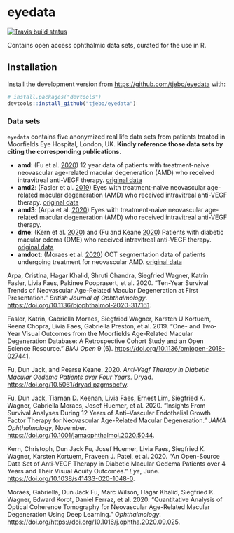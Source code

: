 eyedata
================

<!-- README.md is generated from README.Rmd. Please edit that file -->

<!-- badges: start -->

[![Travis build
status](https://travis-ci.com/tjebo/eyedata.svg?branch=master)](https://travis-ci.com/tjebo/eyedata)
<!-- badges: end -->

Contains open access ophthalmic data sets, curated for the use in R.

## Installation

Install the development version from <https://github.com/tjebo/eyedata>
with:

``` r
# install.packages("devtools")
devtools::install_github("tjebo/eyedata")
```

### Data sets

`eyedata` contains five anonymized real life data sets from patients
treated in Moorfields Eye Hospital, London, UK. **Kindly reference those
data sets by citing the corresponding publications**.

  - **amd**: (Fu et al. [2020](#ref-fu2)) 12 year data of patients with
    treatment-naive neovascular age-related macular degeneration (AMD)
    who received intravitreal anti-VEGF therapy. [original
    data](https://doi.org/10.5061/dryad.nvx0k6dqg)
  - **amd2**: (Fasler et al. [2019](#ref-fasler)) Eyes with
    treatment-naive neovascular age-related macular degeneration (AMD)
    who received intravitreal anti-VEGF therapy. [original
    data](https://datadryad.org/stash/dataset/doi:10.5061/dryad.97r9289)
  - **amd3**: (Arpa et al. [2020](#ref-arpa)) Eyes with treatment-naive
    neovascular age-related macular degeneration (AMD) who received
    intravitreal anti-VEGF therapy.
  - **dme**: (Kern et al. [2020](#ref-kern)) and (Fu and Keane
    [2020](#ref-fu)) Patients with diabetic macular edema (DME) who
    received intravitreal anti-VEGF therapy. [original
    data](https://doi.org/10.5061/dryad.pzgmsbcfw)
  - **amdoct**: (Moraes et al. [2020](#ref-moraes)) OCT segmentation
    data of patients undergoing treatment for neovascular AMD. [original
    data](https://doi.org/10.5061/dryad.2rbnzs7m4)

<div id="refs" class="references">

<div id="ref-arpa">

Arpa, Cristina, Hagar Khalid, Shruti Chandra, Siegfried Wagner, Katrin
Fasler, Livia Faes, Pakinee Pooprasert, et al. 2020. “Ten-Year Survival
Trends of Neovascular Age-Related Macular Degeneration at First
Presentation.” *British Journal of Ophthalmology*.
<https://doi.org/10.1136/bjophthalmol-2020-317161>.

</div>

<div id="ref-fasler">

Fasler, Katrin, Gabriella Moraes, Siegfried Wagner, Karsten U Kortuem,
Reena Chopra, Livia Faes, Gabriella Preston, et al. 2019. “One- and
Two-Year Visual Outcomes from the Moorfields Age-Related Macular
Degeneration Database: A Retrospective Cohort Study and an Open Science
Resource.” *BMJ Open* 9 (6).
<https://doi.org/10.1136/bmjopen-2018-027441>.

</div>

<div id="ref-fu">

Fu, Dun Jack, and Pearse Keane. 2020. *Anti-Vegf Therapy in Diabetic
Macular Oedema Patients over Four Years*. Dryad.
<https://doi.org/10.5061/dryad.pzgmsbcfw>.

</div>

<div id="ref-fu2">

Fu, Dun Jack, Tiarnan D. Keenan, Livia Faes, Ernest Lim, Siegfried K.
Wagner, Gabriella Moraes, Josef Huemer, et al. 2020. “Insights From
Survival Analyses During 12 Years of Anti–Vascular Endothelial Growth
Factor Therapy for Neovascular Age-Related Macular Degeneration.” *JAMA
Ophthalmology*, November.
<https://doi.org/10.1001/jamaophthalmol.2020.5044>.

</div>

<div id="ref-kern">

Kern, Christoph, Dun Jack Fu, Josef Huemer, Livia Faes, Siegfried K.
Wagner, Karsten Kortuem, Praveen J. Patel, et al. 2020. “An Open-Source
Data Set of Anti-VEGF Therapy in Diabetic Macular Oedema Patients over 4
Years and Their Visual Acuity Outcomes.” *Eye*, June.
<https://doi.org/10.1038/s41433-020-1048-0>.

</div>

<div id="ref-moraes">

Moraes, Gabriella, Dun Jack Fu, Marc Wilson, Hagar Khalid, Siegfried K.
Wagner, Edward Korot, Daniel Ferraz, et al. 2020. “Quantitative Analysis
of Optical Coherence Tomography for Neovascular Age-Related Macular
Degeneration Using Deep Learning.” *Ophthalmology*.
<https://doi.org/https://doi.org/10.1016/j.ophtha.2020.09.025>.

</div>

</div>
